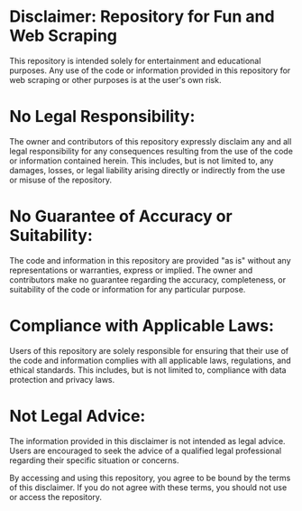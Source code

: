 # Disclaimer: Repository for Fun and Web Scraping

This repository is intended solely for entertainment and educational purposes. Any use of the code or information provided in this repository for web scraping or other purposes is at the user's own risk.

# No Legal Responsibility:
The owner and contributors of this repository expressly disclaim any and all legal responsibility for any consequences resulting from the use of the code or information contained herein. This includes, but is not limited to, any damages, losses, or legal liability arising directly or indirectly from the use or misuse of the repository.

# No Guarantee of Accuracy or Suitability:
The code and information in this repository are provided "as is" without any representations or warranties, express or implied. The owner and contributors make no guarantee regarding the accuracy, completeness, or suitability of the code or information for any particular purpose.

# Compliance with Applicable Laws:
Users of this repository are solely responsible for ensuring that their use of the code and information complies with all applicable laws, regulations, and ethical standards. This includes, but is not limited to, compliance with data protection and privacy laws.

# Not Legal Advice:
The information provided in this disclaimer is not intended as legal advice. Users are encouraged to seek the advice of a qualified legal professional regarding their specific situation or concerns.

By accessing and using this repository, you agree to be bound by the terms of this disclaimer. If you do not agree with these terms, you should not use or access the repository.
